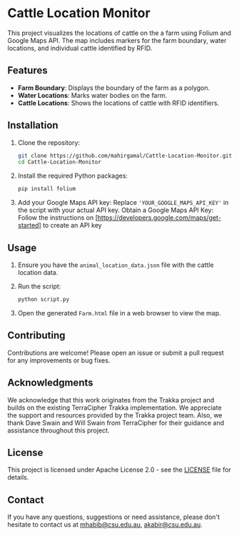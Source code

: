 # Cattle Location Monitor

This project visualizes the locations of cattle on the a farm using Folium and Google Maps API. The map includes markers for the farm boundary, water locations, and individual cattle identified by RFID.

## Features

- **Farm Boundary**: Displays the boundary of the farm as a polygon.
- **Water Locations**: Marks water bodies on the farm.
- **Cattle Locations**: Shows the locations of cattle with RFID identifiers.

## Installation

1. Clone the repository:
    ```sh
    git clone https://github.com/mahirgamal/Cattle-Location-Monitor.git
    cd Cattle-Location-Monitor
    ```

2. Install the required Python packages:
    ```sh
    pip install folium
    ```

3. Add your Google Maps API key:
    Replace `'YOUR_GOOGLE_MAPS_API_KEY'` in the script with your actual API key.
    Obtain a Google Maps API Key: Follow the instructions on  [https://developers.google.com/maps/get-started] to create an API key

## Usage

1. Ensure you have the `animal_location_data.json` file with the cattle location data.

2. Run the script:
    ```sh
    python script.py
    ```

3. Open the generated `Farm.html` file in a web browser to view the map.

## Contributing
Contributions are welcome! Please open an issue or submit a pull request for any improvements or bug fixes.

## Acknowledgments
We acknowledge that this work originates from the Trakka project and builds on the existing TerraCipher Trakka implementation. We appreciate the support and resources provided by the Trakka project team. Also, we thank Dave Swain and Will Swain from TerraCipher for their guidance and assistance throughout this project.


## License
This project is licensed under Apache License 2.0 - see the [LICENSE][lic] file for details.

## Contact
If you have any questions, suggestions or need assistance, please don't hesitate to contact us at mhabib@csu.edu.au, akabir@csu.edu.au.

[//]: #
  [lic]: <https://github.com/mahirgamal/Cattle-Location-Monitor/blob/main/LICENSE>

